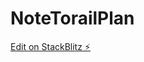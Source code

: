 # NoteTorailPlan

[Edit on StackBlitz ⚡️](https://stackblitz.com/edit/sveltejs-kit-template-default-7rtgjk)